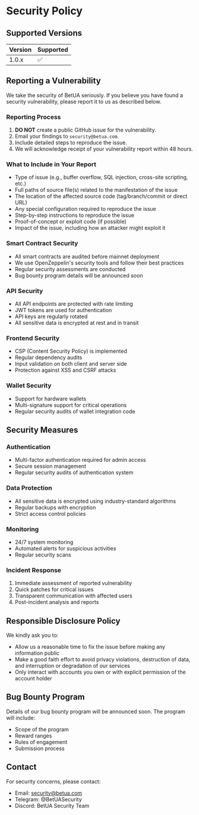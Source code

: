 # Security Policy

## Supported Versions

| Version | Supported          |
| ------- | ------------------ |
| 1.0.x   | :white_check_mark: |

## Reporting a Vulnerability

We take the security of BetUA seriously. If you believe you have found a security vulnerability, please report it to us as described below.

### Reporting Process

1. **DO NOT** create a public GitHub issue for the vulnerability.
2. Email your findings to `security@betua.com`.
3. Include detailed steps to reproduce the issue.
4. We will acknowledge receipt of your vulnerability report within 48 hours.

### What to Include in Your Report

- Type of issue (e.g., buffer overflow, SQL injection, cross-site scripting, etc.)
- Full paths of source file(s) related to the manifestation of the issue
- The location of the affected source code (tag/branch/commit or direct URL)
- Any special configuration required to reproduce the issue
- Step-by-step instructions to reproduce the issue
- Proof-of-concept or exploit code (if possible)
- Impact of the issue, including how an attacker might exploit it

### Smart Contract Security

- All smart contracts are audited before mainnet deployment
- We use OpenZeppelin's security tools and follow their best practices
- Regular security assessments are conducted
- Bug bounty program details will be announced soon

### API Security

- All API endpoints are protected with rate limiting
- JWT tokens are used for authentication
- API keys are regularly rotated
- All sensitive data is encrypted at rest and in transit

### Frontend Security

- CSP (Content Security Policy) is implemented
- Regular dependency audits
- Input validation on both client and server side
- Protection against XSS and CSRF attacks

### Wallet Security

- Support for hardware wallets
- Multi-signature support for critical operations
- Regular security audits of wallet integration code

## Security Measures

### Authentication
- Multi-factor authentication required for admin access
- Secure session management
- Regular security audits of authentication system

### Data Protection
- All sensitive data is encrypted using industry-standard algorithms
- Regular backups with encryption
- Strict access control policies

### Monitoring
- 24/7 system monitoring
- Automated alerts for suspicious activities
- Regular security scans

### Incident Response
1. Immediate assessment of reported vulnerability
2. Quick patches for critical issues
3. Transparent communication with affected users
4. Post-incident analysis and reports

## Responsible Disclosure Policy

We kindly ask you to:

- Allow us a reasonable time to fix the issue before making any information public
- Make a good faith effort to avoid privacy violations, destruction of data, and interruption or degradation of our services
- Only interact with accounts you own or with explicit permission of the account holder

## Bug Bounty Program

Details of our bug bounty program will be announced soon. The program will include:

- Scope of the program
- Reward ranges
- Rules of engagement
- Submission process

## Contact

For security concerns, please contact:
- Email: security@betua.com
- Telegram: @BetUASecurity
- Discord: BetUA Security Team

